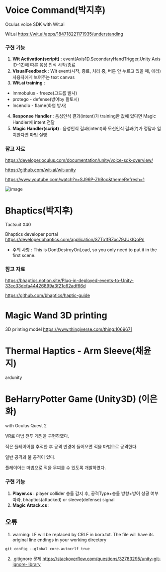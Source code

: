 # Voice Command(박지후)
Oculus voice SDK with Wit.ai

Wit.ai 
https://wit.ai/apps/184718221171935/understanding

### 구현 기능
1. **Wit Activation(scripit)** : event(Axis1D.SecondaryHandTrigger,Unity Axis ID-12)에 따른 음성 인식 시작/종료 
3. **VisualFeedback** :  Wit event(시작, 종료, 처리 중, 버튼 안 누르고 있을 때, 에러) 사용자에게 보여주는 text canvas
4. **Wit.ai training** : 

  * Immobulus - freeze(고드름 발사)
  * protego - defense(방어by 팔토시)
  * Incendio - flame(화염 방사)
 
4. **Response Handler** : 음성인식 결과(intent)가 training한 값에 있다면 Magic Handler에 intent 전달   
5. **Magic Handler(script)** : 음성인식 결과(intent)와 모션인식 결과(?)가 정답과 일치한다면 마법 실행

### 참고 자료
https://developer.oculus.com/documentation/unity/voice-sdk-overview/

https://github.com/wit-ai/wit-unity

https://www.youtube.com/watch?v=SJ96P-ZhBoc&themeRefresh=1

![image](https://github.com/ImmersiveContentsTeam1/BeHarryPotter/assets/81574359/ea1daac2-dd64-427c-a56d-8d866db5094e)

# Bhaptics(박지후)
Tactsuit X40

Bhaptics developer portal
https://developer.bhaptics.com/application/S7To1fRZxc79JUkIQoPn

* 주의 사항 : This is DontDestroyOnLoad, so you only need to put it in the first scene.

### 참고 자료
https://bhaptics.notion.site/Plug-in-deployed-events-to-Unity-33cc33dcfa44426899a3f21c62adf66d

https://github.com/bhaptics/haptic-guide

# Magic Wand 3D printing
3D printing model
https://www.thingiverse.com/thing:1069671

# Thermal Haptics - Arm Sleeve(채윤지) 
ardunity

# BeHarryPotter Game (Unity3D) (이은화)
with Oculus Quest 2

VR로 마법 전투 게임을 구현하였다. 

적은 플레이어를 추적한 후 공격 반경에 들어오면 적을 마법으로 공격한다. 

일반 공격과 불 공격이 있다. 

플레이어는 마법으로 적을 무찌를 수 있도록 개발하였다.

### 구현 기능
1. **Player.cs** : player collider 충돌 감지 후, 공격Type+충돌 방향+방어 성공 여부 따라, bhaptics(attacked) or sleeve(defense) signal
2. **Magic Attack.cs** : 


## 오류
1. warning: LF will be replaced by CRLF in bora.txt. The file will have its original line endings in your working directory
```
git config --global core.autocrlf true
```

2. .gitignore 문제
https://stackoverflow.com/questions/32783295/unity-git-ignore-library




